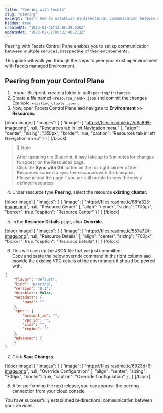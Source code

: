 ```yaml
---
title: "Peering with Facets"
slug: "peering"
excerpt: "Learn how to establish bi-directional communication between services"
hidden: true
createdAt: "2023-02-01T12:06:29.626Z"
updatedAt: "2023-02-02T06:22:40.213Z"
---
```

Peering with Facets Control Plane enables you to set up communication between multiple services, irrespective of their environments. 

This guide will walk you through the steps to peer your existing environment with Facets managed Environment. 

## Peering from your Control Plane

1. In your Blueprint, create a folder in path `peering/instances`.
2. Create a file named `<resource_name>.json` and commit the changes.  
   Example: `existing_cluster.json.`
3. Now, open Facets Control Plane and navigate to **Environment >> Resources.** 

[block:image]
{
  "images": [
    {
      "image": [
        "https://files.readme.io/7c8a899-image.png",
        null,
        "Resources tab in left Navigation menu"
      ],
      "align": "center",
      "sizing": "350px",
      "border": true,
      "caption": "Resources tab in left Navigation menu"
    }
  ]
}
[/block]

> 📘 Note
> 
> After updating the Blueprint, it may take up to 5 minutes for changes to appear on the Resources page.  
> Click the **Sync with Git** button on the top right corner of the Resources screen to sync the resources with the blueprint.  
> Please reload the page if you are still unable to view the newly defined resources.

4. Under resource type **Peering**, select the resource **existing_cluster.**

[block:image]
{
  "images": [
    {
      "image": [
        "https://files.readme.io/88fa328-image.png",
        null,
        "Resource Center"
      ],
      "align": "center",
      "sizing": "700px",
      "border": true,
      "caption": "Resource Center"
    }
  ]
}
[/block]

5. In the **Resource Details** page, click **Override.**

[block:image]
{
  "images": [
    {
      "image": [
        "https://files.readme.io/557a724-image.png",
        null,
        "Resource Details"
      ],
      "align": "center",
      "sizing": "700px",
      "border": true,
      "caption": "Resource Details"
    }
  ]
}
[/block]

6. This will open up the JSON file that we just committed.  
   Copy and paste the below override command in the right column and provide the existing VPC details of the environment it should be peered with.

```json
{
    "flavor": "default",
    "kind": "peering",
    "version": "0.1",
    "disabled": false,
    "metadata": {
        "name": ""
    },
    "spec": {
        "account_id": "",
        "vpc_id": "",
        "cidr": "",
        "region": ""
    },
    "advanced": {
    }
}
```



7. Click **Save Changes**.

[block:image]
{
  "images": [
    {
      "image": [
        "https://files.readme.io/6923d46-image.png",
        null,
        "Override Configuration"
      ],
      "align": "center",
      "sizing": "700px",
      "border": true,
      "caption": "Override Configuration"
    }
  ]
}
[/block]

8. After performing the next release, you can approve the peering connection from your cloud console.

You have successfully established bi-directional communication between your services.